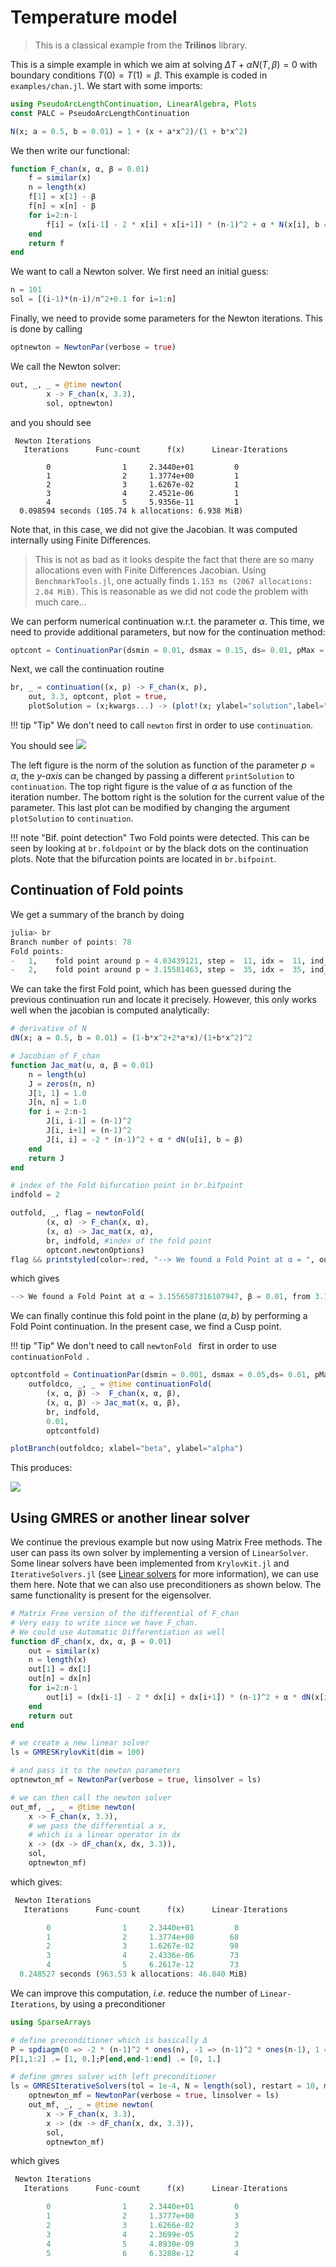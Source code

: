 # Temperature model

> This is a classical example from the **Trilinos** library.

This is a simple example in which we aim at solving $\Delta T+\alpha N(T,\beta)=0$ with boundary conditions $T(0) = T(1)=\beta$. This example is coded in `examples/chan.jl`. We start with some imports:

```julia
using PseudoArcLengthContinuation, LinearAlgebra, Plots
const PALC = PseudoArcLengthContinuation

N(x; a = 0.5, b = 0.01) = 1 + (x + a*x^2)/(1 + b*x^2)
```

We then write our functional:

```julia
function F_chan(x, α, β = 0.01)
	f = similar(x)
	n = length(x)
	f[1] = x[1] - β
	f[n] = x[n] - β
	for i=2:n-1
		f[i] = (x[i-1] - 2 * x[i] + x[i+1]) * (n-1)^2 + α * N(x[i], b = β)
	end
	return f
end
```
We want to call a Newton solver. We first need an initial guess:

```julia
n = 101
sol = [(i-1)*(n-i)/n^2+0.1 for i=1:n]
```

Finally, we need to provide some parameters for the Newton iterations. This is done by calling

```julia
optnewton = NewtonPar(verbose = true)
```

We call the Newton solver:

```julia
out, _, _ = @time newton(
		x -> F_chan(x, 3.3),
		sol, optnewton)
```
and you should see

```
 Newton Iterations 
   Iterations      Func-count      f(x)      Linear-Iterations

        0                1     2.3440e+01         0
        1                2     1.3774e+00         1
        2                3     1.6267e-02         1
        3                4     2.4521e-06         1
        4                5     5.9356e-11         1
  0.098594 seconds (105.74 k allocations: 6.938 MiB)
```

Note that, in this case, we did not give the Jacobian. It was computed internally using Finite Differences. 

> This is not as bad as it looks despite the fact that there are so many allocations even with Finite Differences Jacobian. Using `BenchmarkTools.jl`, one actually finds `1.153 ms (2067 allocations: 2.04 MiB)`. This is reasonable as we did not code the problem with much care...

We can perform numerical continuation w.r.t. the parameter $\alpha$. This time, we need to provide additional parameters, but now for the continuation method:

```julia
optcont = ContinuationPar(dsmin = 0.01, dsmax = 0.15, ds= 0.01, pMax = 4.1, newtonOptions = NewtonPar(tol = 1e-9))
```

Next, we call the continuation routine


```julia
br, _ = continuation((x, p) -> F_chan(x, p),
	out, 3.3, optcont, plot = true,
	plotSolution = (x;kwargs...) -> (plot!(x; ylabel="solution",label="",kwargs...)))
```

!!! tip "Tip"
    We don't need to call `newton` first in order to use `continuation`.

You should see
![](chan-ex.png)

The left figure is the norm of the solution as function of the parameter $p=\alpha$, the *y-axis* can be changed by passing a different `printSolution` to `continuation`. The top right figure is the value of $\alpha$ as function of the iteration number. The bottom right is the solution for the current value of the parameter. This last plot can be modified by changing the argument `plotSolution` to `continuation`.

!!! note "Bif. point detection"
    Two Fold points were detected. This can be seen by looking at `br.foldpoint` or by the black 	dots on the continuation plots. Note that the bifurcation points are located in `br.bifpoint`.


## Continuation of Fold points

We get a summary of the branch by doing

```julia
julia> br
Branch number of points: 78
Fold points:
-   1,    fold point around p ≈ 4.03439121, step =  11, idx =  11, ind_bif =   0
-   2,    fold point around p ≈ 3.15581463, step =  35, idx =  35, ind_bif =   0
```

We can take the first Fold point, which has been guessed during the previous continuation run and locate it precisely. However, this only works well when the jacobian is computed analytically:

```julia
# derivative of N
dN(x; a = 0.5, b = 0.01) = (1-b*x^2+2*a*x)/(1+b*x^2)^2

# Jacobian of F_chan
function Jac_mat(u, α, β = 0.01)
	n = length(u)
	J = zeros(n, n)
	J[1, 1] = 1.0
	J[n, n] = 1.0
	for i = 2:n-1
		J[i, i-1] = (n-1)^2
		J[i, i+1] = (n-1)^2
		J[i, i] = -2 * (n-1)^2 + α * dN(u[i], b = β)
	end
	return J
end

# index of the Fold bifurcation point in br.bifpoint
indfold = 2

outfold, _, flag = newtonFold(
		(x, α) -> F_chan(x, α),
		(x, α) -> Jac_mat(x, α),
		br, indfold, #index of the fold point
		optcont.newtonOptions)
flag && printstyled(color=:red, "--> We found a Fold Point at α = ", outfold.p, ", β = 0.01, from ", br.foldpoint[indfold].param, "\n")
```

which gives

```julia
--> We found a Fold Point at α = 3.1556507316107947, β = 0.01, from 3.155651011218501
```

We can finally continue this fold point in the plane $(a,b)$ by performing a Fold Point continuation. In the present case, we find a Cusp point.

!!! tip "Tip"
    We don't need to call `newtonFold ` first in order to use `continuationFold `.

```julia
optcontfold = ContinuationPar(dsmin = 0.001, dsmax = 0.05,ds= 0.01, pMax = 4.1, pMin = 0.)
	outfoldco, _, _ = @time continuationFold(
		(x, α, β) ->  F_chan(x, α, β),
		(x, α, β) -> Jac_mat(x, α, β),
		br, indfold,
		0.01,
		optcontfold)

plotBranch(outfoldco; xlabel="beta", ylabel="alpha")
```

This produces:

![](chan-cusp.png)

## Using GMRES or another linear solver

We continue the previous example but now using Matrix Free methods. The user can pass its own solver by implementing a version of `LinearSolver`. Some linear solvers have been implemented from `KrylovKit.jl` and `IterativeSolvers.jl` (see [Linear solvers](@ref) for more information), we can use them here. Note that we can also use preconditioners as shown below. The same functionality is present for the eigensolver.

```julia
# Matrix Free version of the differential of F_chan
# Very easy to write since we have F_chan. 
# We could use Automatic Differentiation as well
function dF_chan(x, dx, α, β = 0.01)
	out = similar(x)
	n = length(x)
	out[1] = dx[1]
	out[n] = dx[n]
	for i=2:n-1
		out[i] = (dx[i-1] - 2 * dx[i] + dx[i+1]) * (n-1)^2 + α * dN(x[i], b = β) * dx[i]
	end
	return out
end

# we create a new linear solver
ls = GMRESKrylovKit(dim = 100)

# and pass it to the newton parameters
optnewton_mf = NewtonPar(verbose = true, linsolver = ls)

# we can then call the newton solver
out_mf, _, _ = @time newton(
	x -> F_chan(x, 3.3),
	# we pass the differential a x, 
	# which is a linear operator in dx
	x -> (dx -> dF_chan(x, dx, 3.3)),
	sol,
	optnewton_mf)
```

which gives:

```julia
 Newton Iterations 
   Iterations      Func-count      f(x)      Linear-Iterations

        0                1     2.3440e+01         0
        1                2     1.3774e+00        68
        2                3     1.6267e-02        98
        3                4     2.4336e-06        73
        4                5     6.2617e-12        73
  0.248527 seconds (963.53 k allocations: 46.840 MiB)
```

We can improve this computation, *i.e.* reduce the number of `Linear-Iterations`, by using a preconditioner

```julia
using SparseArrays

# define preconditioner which is basically Δ
P = spdiagm(0 => -2 * (n-1)^2 * ones(n), -1 => (n-1)^2 * ones(n-1), 1 => (n-1)^2 * ones(n-1))
P[1,1:2] .= [1, 0.];P[end,end-1:end] .= [0, 1.]

# define gmres solver with left preconditioner
ls = GMRESIterativeSolvers(tol = 1e-4, N = length(sol), restart = 10, maxiter = 10, Pl = lu(P))
	optnewton_mf = NewtonPar(verbose = true, linsolver = ls)
	out_mf, _, _ = @time newton(
		x -> F_chan(x, 3.3),
		x -> (dx -> dF_chan(x, dx, 3.3)),
		sol,
		optnewton_mf)
```

which gives

```julia
 Newton Iterations
   Iterations      Func-count      f(x)      Linear-Iterations

        0                1     2.3440e+01         0
        1                2     1.3777e+00         3
        2                3     1.6266e-02         3
        3                4     2.3699e-05         2
        4                5     4.8930e-09         3
        5                6     6.3288e-12         4
```


